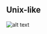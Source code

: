 
## Unix-like 
![alt text](https://upload.wikimedia.org/wikipedia/commons/thumb/7/77/Unix_history-simple.svg/525px-Unix_history-simple.svg.png "Unix-like")
